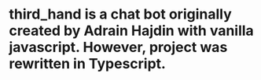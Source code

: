 # third_hand is a chat bot originally created by Adrain Hajdin with vanilla javascript. However, project was rewritten in Typescript.
